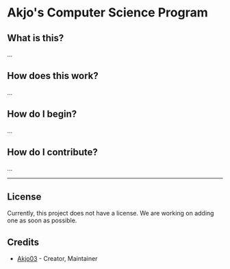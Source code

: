 # Akjo's Computer Science Program

## What is this?

...

## How does this work?

...

## How do I begin?

...

## How do I contribute?

...

---

## License

Currently, this project does not have a license. We are working on adding one as soon as possible.

## Credits

- [Akjo03](https://github.com/Akjo03) - Creator, Maintainer
